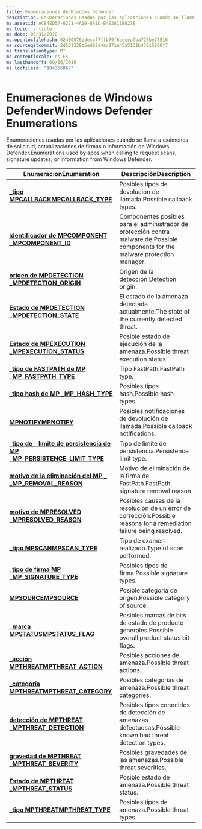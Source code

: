 ```yaml
---
title: Enumeraciones de Windows Defender
description: Enumeraciones usadas por las aplicaciones cuando se llama a exámenes de solicitud, actualizaciones de firmas o información de Windows Defender.
ms.assetid: AC84ED57-6221-4A19-8A1D-E4E2811B027E
ms.topic: article
ms.date: 05/31/2018
ms.openlocfilehash: 02400576ddeccf7ffb79f6aeceafba725be78516
ms.sourcegitcommit: 2d531328b6ed82d4ad971a45a5131b430c5866f7
ms.translationtype: MT
ms.contentlocale: es-ES
ms.lasthandoff: 09/16/2019
ms.locfileid: "104356867"
---
```

# <a name="windows-defender-enumerations"></a><span data-ttu-id="acb85-103">Enumeraciones de Windows Defender</span><span class="sxs-lookup"><span data-stu-id="acb85-103">Windows Defender Enumerations</span></span>

<span data-ttu-id="acb85-104">Enumeraciones usadas por las aplicaciones cuando se llama a exámenes de solicitud, actualizaciones de firmas o información de Windows Defender.</span><span class="sxs-lookup"><span data-stu-id="acb85-104">Enumerations used by apps when calling to request scans, signature updates, or information from Windows Defender.</span></span>



| <span data-ttu-id="acb85-105">Enumeración</span><span class="sxs-lookup"><span data-stu-id="acb85-105">Enumeration</span></span>                                                       | <span data-ttu-id="acb85-106">Descripción</span><span class="sxs-lookup"><span data-stu-id="acb85-106">Description</span></span>                                                           |
|-------------------------------------------------------------------|-----------------------------------------------------------------------|
| [<span data-ttu-id="acb85-107">**\_tipo MPCALLBACK**</span><span class="sxs-lookup"><span data-stu-id="acb85-107">**MPCALLBACK\_TYPE**</span></span>](mpcallback-type.md)                       | <span data-ttu-id="acb85-108">Posibles tipos de devolución de llamada.</span><span class="sxs-lookup"><span data-stu-id="acb85-108">Possible callback types.</span></span><br/>                                   |
| [<span data-ttu-id="acb85-109">**identificador de MPCOMPONENT \_**</span><span class="sxs-lookup"><span data-stu-id="acb85-109">**MPCOMPONENT\_ID**</span></span>](mpcomponent-id.md)                         | <span data-ttu-id="acb85-110">Componentes posibles para el administrador de protección contra malware de.</span><span class="sxs-lookup"><span data-stu-id="acb85-110">Possible components for the malware protection manager.</span></span><br/>    |
| [<span data-ttu-id="acb85-111">**origen de MPDETECTION \_**</span><span class="sxs-lookup"><span data-stu-id="acb85-111">**MPDETECTION\_ORIGIN**</span></span>](mpdetection-origin.md)                 | <span data-ttu-id="acb85-112">Origen de la detección.</span><span class="sxs-lookup"><span data-stu-id="acb85-112">Detection origin.</span></span><br/>                                          |
| [<span data-ttu-id="acb85-113">**Estado de MPDETECTION \_**</span><span class="sxs-lookup"><span data-stu-id="acb85-113">**MPDETECTION\_STATE**</span></span>](mpdetection-state.md)                   | <span data-ttu-id="acb85-114">El estado de la amenaza detectada actualmente.</span><span class="sxs-lookup"><span data-stu-id="acb85-114">The state of the currently detected threat.</span></span><br/>                |
| [<span data-ttu-id="acb85-115">**Estado de MPEXECUTION \_**</span><span class="sxs-lookup"><span data-stu-id="acb85-115">**MPEXECUTION\_STATUS**</span></span>](mpexecution-status.md)                 | <span data-ttu-id="acb85-116">Posible estado de ejecución de la amenaza.</span><span class="sxs-lookup"><span data-stu-id="acb85-116">Possible threat execution status.</span></span><br/>                          |
| [<span data-ttu-id="acb85-117">**\_tipo de FASTPATH de MP \_**</span><span class="sxs-lookup"><span data-stu-id="acb85-117">**MP\_FASTPATH\_TYPE**</span></span>](mp-fastpath-type.md)                    | <span data-ttu-id="acb85-118">Tipo FastPath.</span><span class="sxs-lookup"><span data-stu-id="acb85-118">FastPath type.</span></span><br/>                                             |
| [<span data-ttu-id="acb85-119">**\_tipo hash de MP \_**</span><span class="sxs-lookup"><span data-stu-id="acb85-119">**MP\_HASH\_TYPE**</span></span>](mp-hash-type.md)                            | <span data-ttu-id="acb85-120">Posibles tipos hash.</span><span class="sxs-lookup"><span data-stu-id="acb85-120">Possible hash types.</span></span><br/>                                       |
| [<span data-ttu-id="acb85-121">**MPNOTIFY**</span><span class="sxs-lookup"><span data-stu-id="acb85-121">**MPNOTIFY**</span></span>](mpnotify.md)                                      | <span data-ttu-id="acb85-122">Posibles notificaciones de devolución de llamada.</span><span class="sxs-lookup"><span data-stu-id="acb85-122">Possible callback notifications.</span></span><br/>                           |
| [<span data-ttu-id="acb85-123">**\_tipo de \_ límite de persistencia de MP \_**</span><span class="sxs-lookup"><span data-stu-id="acb85-123">**MP\_PERSISTENCE\_LIMIT\_TYPE**</span></span>](mp-persistence-limit-type.md) | <span data-ttu-id="acb85-124">Tipo de límite de persistencia.</span><span class="sxs-lookup"><span data-stu-id="acb85-124">Persistence limit type.</span></span><br/>                                    |
| [<span data-ttu-id="acb85-125">**motivo de la eliminación del MP \_ \_**</span><span class="sxs-lookup"><span data-stu-id="acb85-125">**MP\_REMOVAL\_REASON**</span></span>](mp-removal-reason.md)                  | <span data-ttu-id="acb85-126">Motivo de eliminación de la firma de FastPath.</span><span class="sxs-lookup"><span data-stu-id="acb85-126">FastPath signature removal reason.</span></span><br/>                         |
| [<span data-ttu-id="acb85-127">**motivo de MPRESOLVED \_**</span><span class="sxs-lookup"><span data-stu-id="acb85-127">**MPRESOLVED\_REASON**</span></span>](mpresolved-reason.md)                   | <span data-ttu-id="acb85-128">Posibles causas de la resolución de un error de corrección.</span><span class="sxs-lookup"><span data-stu-id="acb85-128">Possible reasons for a remediation failure being resolved.</span></span><br/> |
| [<span data-ttu-id="acb85-129">**\_tipo MPSCAN**</span><span class="sxs-lookup"><span data-stu-id="acb85-129">**MPSCAN\_TYPE**</span></span>](mpscan-type.md)                               | <span data-ttu-id="acb85-130">Tipo de examen realizado.</span><span class="sxs-lookup"><span data-stu-id="acb85-130">Type of scan performed.</span></span><br/>                                    |
| [<span data-ttu-id="acb85-131">**\_tipo de firma MP \_**</span><span class="sxs-lookup"><span data-stu-id="acb85-131">**MP\_SIGNATURE\_TYPE**</span></span>](mp-signature-type.md)                  | <span data-ttu-id="acb85-132">Posibles tipos de firma.</span><span class="sxs-lookup"><span data-stu-id="acb85-132">Possible signature types.</span></span><br/>                                  |
| [<span data-ttu-id="acb85-133">**MPSOURCE**</span><span class="sxs-lookup"><span data-stu-id="acb85-133">**MPSOURCE**</span></span>](mpsource.md)                                      | <span data-ttu-id="acb85-134">Posible categoría de origen.</span><span class="sxs-lookup"><span data-stu-id="acb85-134">Possible category of source.</span></span><br/>                               |
| [<span data-ttu-id="acb85-135">**\_marca MPSTATUS**</span><span class="sxs-lookup"><span data-stu-id="acb85-135">**MPSTATUS\_FLAG**</span></span>](mpstatus-flag.md)                           | <span data-ttu-id="acb85-136">Posibles marcas de bits de estado de producto generales.</span><span class="sxs-lookup"><span data-stu-id="acb85-136">Possible overall product status bit flags.</span></span><br/>                 |
| [<span data-ttu-id="acb85-137">**\_acción MPTHREAT**</span><span class="sxs-lookup"><span data-stu-id="acb85-137">**MPTHREAT\_ACTION**</span></span>](mpthreat-action.md)                       | <span data-ttu-id="acb85-138">Posibles acciones de amenaza.</span><span class="sxs-lookup"><span data-stu-id="acb85-138">Possible threat actions.</span></span><br/>                                   |
| [<span data-ttu-id="acb85-139">**\_categoría MPTHREAT**</span><span class="sxs-lookup"><span data-stu-id="acb85-139">**MPTHREAT\_CATEGORY**</span></span>](mpthreat-category.md)                   | <span data-ttu-id="acb85-140">Posibles categorías de amenaza.</span><span class="sxs-lookup"><span data-stu-id="acb85-140">Possible threat categories.</span></span><br/>                                |
| [<span data-ttu-id="acb85-141">**detección de MPTHREAT \_**</span><span class="sxs-lookup"><span data-stu-id="acb85-141">**MPTHREAT\_DETECTION**</span></span>](mpthreat-detection.md)                 | <span data-ttu-id="acb85-142">Posibles tipos conocidos de detección de amenazas defectuosas.</span><span class="sxs-lookup"><span data-stu-id="acb85-142">Possible known bad threat detection types.</span></span><br/>                 |
| [<span data-ttu-id="acb85-143">**gravedad de MPTHREAT \_**</span><span class="sxs-lookup"><span data-stu-id="acb85-143">**MPTHREAT\_SEVERITY**</span></span>](mpthreat-severity.md)                   | <span data-ttu-id="acb85-144">Posibles gravedades de las amenazas.</span><span class="sxs-lookup"><span data-stu-id="acb85-144">Possible threat severities.</span></span><br/>                                |
| [<span data-ttu-id="acb85-145">**Estado de MPTHREAT \_**</span><span class="sxs-lookup"><span data-stu-id="acb85-145">**MPTHREAT\_STATUS**</span></span>](mpthreat-status.md)                       | <span data-ttu-id="acb85-146">Posible estado de amenaza.</span><span class="sxs-lookup"><span data-stu-id="acb85-146">Possible threat status.</span></span><br/>                                    |
| [<span data-ttu-id="acb85-147">**\_tipo MPTHREAT**</span><span class="sxs-lookup"><span data-stu-id="acb85-147">**MPTHREAT\_TYPE**</span></span>](mpthreat-type.md)                           | <span data-ttu-id="acb85-148">Posibles tipos de amenaza.</span><span class="sxs-lookup"><span data-stu-id="acb85-148">Possible threat types.</span></span><br/>                                     |



 

 

 





